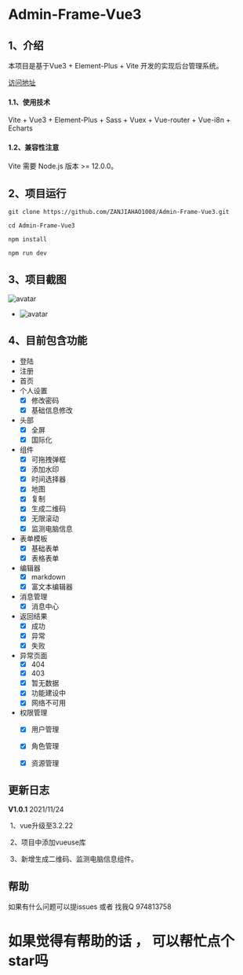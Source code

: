 

#                           Admin-Frame-Vue3





## 1、介绍

本项目是基于Vue3 + Element-Plus + Vite 开发的实现后台管理系统。

[访问地址](http://47.96.87.129:8001)

#### 1.1、使用技术
Vite + Vue3 + Element-Plus + Sass + Vuex + Vue-router + Vue-i8n + Echarts
#### 1.2、兼容性注意
Vite 需要 Node.js 版本 >= 12.0.0。





## 2、项目运行

`git clone https://github.com/ZANJIAHAO1008/Admin-Frame-Vue3.git`

`cd Admin-Frame-Vue3`

`npm install `

`npm run dev`





## 3、项目截图

![avatar](http://47.96.87.129:8001/denglu.png)

- ![avatar](http://47.96.87.129:8001/shouye.png)





## 4、目前包含功能

- 登陆
- 注册
- 首页
- 个人设置
  - [x]  修改密码
  - [x] 基础信息修改

- 头部
  - [x]  全屏
  - [x] 国际化
- 组件
  - [x] 可拖拽弹框
  - [x] 添加水印
  - [x] 时间选择器
  - [x] 地图
  - [x] 复制
  - [x] 生成二维码
  - [x] 无限滚动
  - [x] 监测电脑信息
- 表单模板
  - [x] 基础表单
  - [x] 表格表单
- 编辑器
  - [x] markdown
  - [x] 富文本编辑器
- 消息管理
  - [x] 消息中心
- 返回结果
  - [x] 成功
  - [x] 异常
  - [x] 失败
- 异常页面
  - [x] 404
  - [x] 403
  - [x] 暂无数据
  - [x] 功能建设中
  - [x] 网络不可用
- 权限管理
  - [x] 用户管理
  - [x] 角色管理
  - [x] 资源管理





## 更新日志

 **V1.0.1**  2021/11/24

​     1、vue升级至3.2.22

​    2、项目中添加vueuse库

​    3、新增生成二维码、监测电脑信息组件。



## 帮助

如果有什么问题可以提issues 或者 找我Q 974813758





# 如果觉得有帮助的话 ， 可以帮忙点个star吗 

